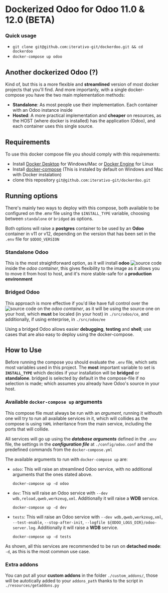 # Dockerized Odoo for Odoo 11.0 & 12.0 (BETA)

### Quick usage

* `git clone git@github.com:iterativo-git/dockerdoo.git && cd dockerdoo`
* `docker-compose up odoo`

## Another dockerized Odoo (?)

Kind of, but this is a more flexible and **streamlined** version of most docker projects that you'll find. And more importanly, with a single docker-compose you have the two main mplementation methods:

* **Standalone**: As most people use their implementation. Each container with an Odoo instance inside
* **Hosted**: A more practical implementation and **cheaper** on resources, as the HOST (where docker is installed) has the application (Odoo), and each container uses this single source.

## Requirements

To use this docker compose file you should comply with this requirements:

* Install [Docker Desktop](https://www.docker.com/products/docker-desktop) for Windows/Mac or [Docker Engine](https://docs.docker.com/install/linux/docker-ce/ubuntu/#install-docker-ce) for Linux  
* Install [docker-compose](https://docs.docker.com/compose/install/) (This is instaled by default on Windows and Mac with Docker instalation)
* clone this repository `git@github.com:iterativo-git/dockerdoo.git`

## Running options

There's mainly two ways to deploy with this compose, both available to be configured on the .env file using the `$INSTALL_TYPE` variable, choosing between `standalone` or `bridged` as options.

Both options will raise a **postgres** container to be used by an **Odoo** container in v11 or v12, depending on the version that has been set in the `.env` file for `$ODOO_VERSION`

### Standalone Odoo

This is the most straightforward option, as it will install **odoo** ![source code](https://github.com/odoo/odoo) inside the *odoo container*, this gives flexibility to the image as it allows you to move it from host to host, and it's more stable-safe for a **production environment**

### Bridged Odoo

This approach is more effective if you'd like have full control over the ![source code](https://github.com/odoo/odoo) on the *odoo container*, as it will be using the source one on your host, which **must** be localed (in your host) in `./src/odoo/ce`, and additionally, if using enterprise, in `./src/odoo/ee`

Using a bridged Odoo allows easier **debugging**, **testing** and **shell**; use cases that are also easy to deploy using the docker-compose.

## How to Use

Before running the compose you should evaluate the `.env` file, which sets most variables used in this project. The **most** important variable to set is **`INSTALL_TYPE`** which decides if your installation will be **bridged** or **standalone**. bridged is selected by default in the compose-file if no selection is made; which assumes you already have Odoo's source in your host.

### Available `docker-compose up` arguments

This compose file must always be run with an *argument*, running it withouth one will try to run all available services in it, which will collides as the compose is using `YAML` inheritance from the main service, including the ports that will collide.

All services will go up using the ***database arguments*** defined in the `.env` file, the settings in the ***configuration file*** at `./config/odoo.conf` and the predefined commands from the `docker-compose.yml`

The available arguments to run with `docker-compose up` are:

* `odoo`: This will raise an streamlined Odoo service, with no additional arguments that the ones stated above.

    ```docker
    docker-compose up -d odoo
    ```

* `dev`: This will raise an Odoo service with `--dev wdb,reload,qweb,werkzeug,xml`. Additionally it will raise a **WDB** service.

    ```docker
    docker-compose up -d dev
    ```

* `tests`: This will raise an Odoo service with `--dev wdb,qweb,werkzeug,xml`, `--test-enable`, `--stop-after-init`, `--logfile ${ODOO_LOGS_DIR}/odoo-server.log`. Additionally it will raise a **WDB** service.

    ```docker
    docker-compose up -d tests
    ```

As shown, all this services are recommended to be run on **detached mode**: `-d`, as this is the most common use case.

### Extra addons

You can put all your **custom addons** in the folder `./custom_addons/`, those will be autotically added to your `addons_path` thanks to the script in `./resources/getaddons.py`
